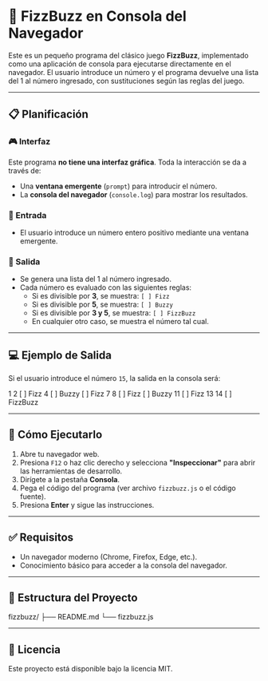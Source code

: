 # 🧠 FizzBuzz en Consola del Navegador

Este es un pequeño programa del clásico juego **FizzBuzz**, implementado como una aplicación de consola para ejecutarse directamente en el navegador. El usuario introduce un número y el programa devuelve una lista del 1 al número ingresado, con sustituciones según las reglas del juego.

---

## 📋 Planificación

### 🎮 Interfaz

Este programa **no tiene una interfaz gráfica**. Toda la interacción se da a través de:

- Una **ventana emergente** (`prompt`) para introducir el número.
- La **consola del navegador** (`console.log`) para mostrar los resultados.

### 🔢 Entrada

- El usuario introduce un número entero positivo mediante una ventana emergente.

### 🎯 Salida

- Se genera una lista del 1 al número ingresado.
- Cada número es evaluado con las siguientes reglas:
  - Si es divisible por **3**, se muestra: `[ ] Fizz`
  - Si es divisible por **5**, se muestra: `[ ] Buzzy`
  - Si es divisible por **3 y 5**, se muestra: `[ ] FizzBuzz`
  - En cualquier otro caso, se muestra el número tal cual.

---

## 💻 Ejemplo de Salida

Si el usuario introduce el número `15`, la salida en la consola será:

1
2
[ ] Fizz
4
[ ] Buzzy
[ ] Fizz
7
8
[ ] Fizz
[ ] Buzzy
11
[ ] Fizz
13
14
[ ] FizzBuzz


---

## 🚀 Cómo Ejecutarlo

1. Abre tu navegador web.
2. Presiona `F12` o haz clic derecho y selecciona **"Inspeccionar"** para abrir las herramientas de desarrollo.
3. Dirígete a la pestaña **Consola**.
4. Pega el código del programa (ver archivo `fizzbuzz.js` o el código fuente).
5. Presiona **Enter** y sigue las instrucciones.

---

## ✅ Requisitos

- Un navegador moderno (Chrome, Firefox, Edge, etc.).
- Conocimiento básico para acceder a la consola del navegador.

---

## 📁 Estructura del Proyecto

fizzbuzz/
├── README.md
└── fizzbuzz.js


---

## 📄 Licencia

Este proyecto está disponible bajo la licencia MIT.
